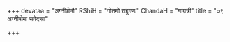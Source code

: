 +++
devataa = "अग्नीषोमौ"
RShiH = "गोतमो राहूगणः"
ChandaH = "गायत्री"
title = "०९ अग्नीषोमा सवेदसा"

+++
